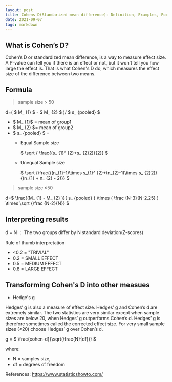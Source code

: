 ```yaml
---
layout: post
title: Cohens D(Standarized mean difference): Definition, Examples, Formulas
date: 2021-09-07 
tags: markdown    
---
```


## What is Cohen’s D?

Cohen’s D or standardized mean difference, is a way to measure effect size.
A P-value can tell you if there is an effect or not, but it won't tell you how large the effect is. That is what Cohen's D do, which measures the effect size of the difference between two means.

## Formula

> sample size > 50

d=( $ M_ {1} $ - $ M_ {2} $ )/ $ s_ {pooled} $ 

*  $ M_ {1}$ = mean of group1
*  $ M_ {2} $= mean of group2
* $ s_ {pooled} $ =  
    * Equal Sample size

       $ \sqrt { \frac{(s_ {1}^ {2}+s_ {2}2)}{2}} $   


    * Unequal Sample size 
       
      $ \sqrt {\frac{((n_{1}-1)\times s_{1}^ {2}+(n_{2}-1)\times s_ {2}2)}{(n_{1} + n_ {2} - 2)}} $

> sample size ≤50


d=$ \frac{(M_ {1}  -  M_ {2}  )}{ s_ {pooled} }   \times  (  \frac {N-3}{N-2.25}  ) \times   \sqrt {\frac {N-2}{N}} $ 

## Interpreting results
d = N ： The two groups differ by N standard deviation(Z-scores)

Rule of thumb interpretation
* <0.2 = "TRIVIAL"
* 0.2 = SMALL EFFECT
* 0.5 = MEDIUM EFFECT
* 0.8 = LARGE EFFECT

## Transforming Cohen's D into other measues

* Hedge's g

Hedges’ g is also a measure of effect size. Hedges’ g and Cohen’s d are extremely similar. The two statistics are very similar except when sample sizes are below 20, when Hedges’ g outperforms Cohen’s d. Hedges’ g is therefore sometimes called the corrected effect size. For very small sample sizes (<20) choose Hedges’ g over Cohen’s d.

g = $ \frac{cohen-d}{\sqrt(\frac{N}{df})} $

where:
* N = samples size,
* df = degrees of freedom


References:
https://www.statisticshowto.com/